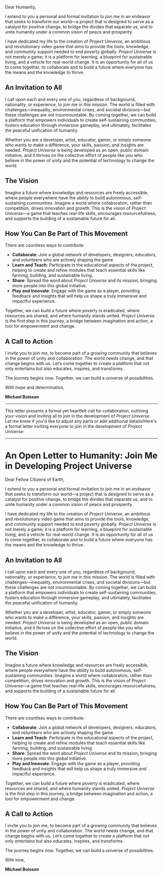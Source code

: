 Dear Humanity,

I extend to you a personal and formal invitation to join me in an endeavor that seeks to transform our world—a project that is designed to serve as a catalyst for positive change, to bridge the divides that separate us, and to unite humanity under a common vision of peace and prosperity.

I have dedicated my life to the creation of *Project Universe*, an ambitious and revolutionary video game that aims to provide the tools, knowledge, and community support needed to end poverty globally. *Project Universe* is not merely a game; it is a platform for learning, a blueprint for sustainable living, and a vehicle for real-world change. It is an opportunity for all of us to come together, to collaborate and to build a future where everyone has the means and the knowledge to thrive.

## An Invitation to All

I call upon each and every one of you, regardless of background, nationality, or experience, to join me in this mission. The world is filled with challenges—inequality, environmental crises, and societal divisions—but these challenges are not insurmountable. By coming together, we can build a platform that empowers individuals to create self-sustaining communities, fosters education through immersive gameplay, and ultimately, facilitates the peaceful unification of humanity.

Whether you are a developer, artist, educator, gamer, or simply someone who wants to make a difference, your skills, passion, and insights are needed. *Project Universe* is being developed as an open, public domain initiative, and it thrives on the collective effort of people like you who believe in the power of unity and the potential of technology to change the world.

## The Vision

Imagine a future where knowledge and resources are freely accessible, where people everywhere have the ability to build autonomous, self-sustaining communities. Imagine a world where collaboration, rather than competition, drives innovation and growth. This is the vision of *Project Universe*—a game that teaches real-life skills, encourages resourcefulness, and supports the building of a sustainable future for all.

## How You Can Be Part of This Movement

There are countless ways to contribute:
- **Collaborate**: Join a global network of developers, designers, educators, and volunteers who are actively shaping the game.
- **Learn and Teach**: Participate in the educational aspects of the project, helping to create and refine modules that teach essential skills like farming, building, and sustainable living.
- **Share**: Spread the word about *Project Universe* and its mission, bringing more people into this global initiative.
- **Play and Innovate**: Engage with the game as a player, providing feedback and insights that will help us shape a truly immersive and impactful experience.

Together, we can build a future where poverty is eradicated, where resources are shared, and where humanity stands united. *Project Universe* is the first step in this journey, a bridge between imagination and action, a tool for empowerment and change.

## A Call to Action

I invite you to join me, to become part of a growing community that believes in the power of unity and collaboration. The world needs change, and that change begins with us. Let’s come together to create a platform that not only entertains but also educates, inspires, and transforms.

The journey begins now. Together, we can build a universe of possibilities.

With hope and determination,

**Michael Boisson**

---

This letter presents a formal yet heartfelt call for collaboration, outlining your vision and inviting all to join in the development of *Project Universe*. Let me know if you'd like to adjust any parts or add additional details!Here's a formal letter inviting everyone to join in the development of *Project Universe*:

---

# An Open Letter to Humanity: Join Me in Developing Project Universe

Dear Fellow Citizens of Earth,

I extend to you a personal and formal invitation to join me in an endeavor that seeks to transform our world—a project that is designed to serve as a catalyst for positive change, to bridge the divides that separate us, and to unite humanity under a common vision of peace and prosperity.

I have dedicated my life to the creation of *Project Universe*, an ambitious and revolutionary video game that aims to provide the tools, knowledge, and community support needed to end poverty globally. *Project Universe* is not merely a game; it is a platform for learning, a blueprint for sustainable living, and a vehicle for real-world change. It is an opportunity for all of us to come together, to collaborate and to build a future where everyone has the means and the knowledge to thrive.

## An Invitation to All

I call upon each and every one of you, regardless of background, nationality, or experience, to join me in this mission. The world is filled with challenges—inequality, environmental crises, and societal divisions—but these challenges are not insurmountable. By coming together, we can build a platform that empowers individuals to create self-sustaining communities, fosters education through immersive gameplay, and ultimately, facilitates the peaceful unification of humanity.

Whether you are a developer, artist, educator, gamer, or simply someone who wants to make a difference, your skills, passion, and insights are needed. *Project Universe* is being developed as an open, public domain initiative, and it thrives on the collective effort of people like you who believe in the power of unity and the potential of technology to change the world.

## The Vision

Imagine a future where knowledge and resources are freely accessible, where people everywhere have the ability to build autonomous, self-sustaining communities. Imagine a world where collaboration, rather than competition, drives innovation and growth. This is the vision of *Project Universe*—a game that teaches real-life skills, encourages resourcefulness, and supports the building of a sustainable future for all.

## How You Can Be Part of This Movement

There are countless ways to contribute:
- **Collaborate**: Join a global network of developers, designers, educators, and volunteers who are actively shaping the game.
- **Learn and Teach**: Participate in the educational aspects of the project, helping to create and refine modules that teach essential skills like farming, building, and sustainable living.
- **Share**: Spread the word about *Project Universe* and its mission, bringing more people into this global initiative.
- **Play and Innovate**: Engage with the game as a player, providing feedback and insights that will help us shape a truly immersive and impactful experience.

Together, we can build a future where poverty is eradicated, where resources are shared, and where humanity stands united. *Project Universe* is the first step in this journey, a bridge between imagination and action, a tool for empowerment and change.

## A Call to Action

I invite you to join me, to become part of a growing community that believes in the power of unity and collaboration. The world needs change, and that change begins with us. Let’s come together to create a platform that not only entertains but also educates, inspires, and transforms.

The journey begins now. Together, we can build a universe of possibilities.

With love,

**Michael Boisson**